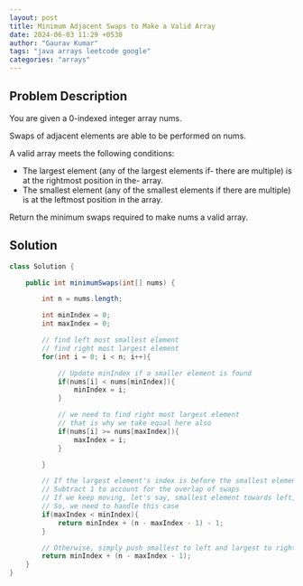 ```yaml
---
layout: post
title: Minimum Adjacent Swaps to Make a Valid Array
date: 2024-06-03 11:29 +0530
author: "Gaurav Kumar"
tags: "java arrays leetcode google"
categories: "arrays"
---
```


## Problem Description

You are given a 0-indexed integer array nums.

Swaps of adjacent elements are able to be performed on nums.

A valid array meets the following conditions:

- The largest element (any of the largest elements if- there are multiple) is at the rightmost position in the- array.
- The smallest element (any of the smallest elements if there are multiple) is at the leftmost position in the array.

Return the minimum swaps required to make nums a valid array.

## Solution

```java
class Solution {

    public int minimumSwaps(int[] nums) {

        int n = nums.length;

        int minIndex = 0;
        int maxIndex = 0;

        // find left most smallest element
        // find right most largest element
        for(int i = 0; i < n; i++){

            // Update minIndex if a smaller element is found
            if(nums[i] < nums[minIndex]){
                minIndex = i;
            }

            // we need to find right most largest element
            // that is why we take equal here also
            if(nums[i] >= nums[maxIndex]){
                maxIndex = i;
            }

        }

        // If the largest element's index is before the smallest element's index
        // Subtract 1 to account for the overlap of swaps
        // If we keep moving, let's say, smallest element towards left, the largest element will automatically move towards right by 1 step
        // So, we need to handle this case
        if(maxIndex < minIndex){
            return minIndex + (n - maxIndex - 1) - 1;
        }

        // Otherwise, simply push smallest to left and largest to right
        return minIndex + (n - maxIndex - 1);
    }
}
```
